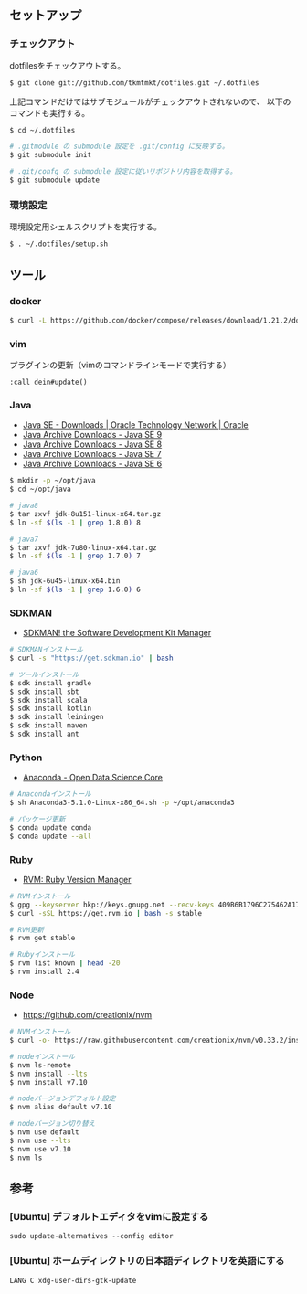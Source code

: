 
セットアップ
------------

### チェックアウト

dotfilesをチェックアウトする。

```sh
$ git clone git://github.com/tkmtmkt/dotfiles.git ~/.dotfiles

```

上記コマンドだけではサブモジュールがチェックアウトされないので、
以下のコマンドも実行する。

```sh
$ cd ~/.dotfiles

# .gitmodule の submodule 設定を .git/config に反映する。
$ git submodule init

# .git/confg の submodule 設定に従いリポジトリ内容を取得する。
$ git submodule update

```

### 環境設定

環境設定用シェルスクリプトを実行する。

```sh
$ . ~/.dotfiles/setup.sh
```


ツール
------

### docker

```sh
$ curl -L https://github.com/docker/compose/releases/download/1.21.2/docker-compose-$(uname -s)-$(uname -m) -o ~/.dotfiles/bin/docker-compose
```


### vim

プラグインの更新（vimのコマンドラインモードで実行する）

```
:call dein#update()
```


### Java

* [Java SE - Downloads | Oracle Technology Network | Oracle](http://www.oracle.com/technetwork/java/javase/downloads/index.html)
* [Java Archive Downloads - Java SE 9](http://www.oracle.com/technetwork/java/javase/downloads/java-archive-javase9-3934878.html)
* [Java Archive Downloads - Java SE 8](http://www.oracle.com/technetwork/java/javase/downloads/java-archive-javase8-2177648.html)
* [Java Archive Downloads - Java SE 7](http://www.oracle.com/technetwork/java/javase/downloads/java-archive-downloads-javase7-521261.html)
* [Java Archive Downloads - Java SE 6](http://www.oracle.com/technetwork/java/javase/downloads/java-archive-downloads-javase6-419409.html)

```sh
$ mkdir -p ~/opt/java
$ cd ~/opt/java

# java8
$ tar zxvf jdk-8u151-linux-x64.tar.gz
$ ln -sf $(ls -1 | grep 1.8.0) 8

# java7
$ tar zxvf jdk-7u80-linux-x64.tar.gz
$ ln -sf $(ls -1 | grep 1.7.0) 7

# java6
$ sh jdk-6u45-linux-x64.bin
$ ln -sf $(ls -1 | grep 1.6.0) 6

```


### SDKMAN

* [SDKMAN! the Software Development Kit Manager](http://sdkman.io/index.html)

```sh
# SDKMANインストール
$ curl -s "https://get.sdkman.io" | bash

# ツールインストール
$ sdk install gradle
$ sdk install sbt
$ sdk install scala
$ sdk install kotlin
$ sdk install leiningen
$ sdk install maven
$ sdk install ant
```


### Python

* [Anaconda - Open Data Science Core](https://www.continuum.io/)

```sh
# Anacondaインストール
$ sh Anaconda3-5.1.0-Linux-x86_64.sh -p ~/opt/anaconda3

# パッケージ更新
$ conda update conda
$ conda update --all
```


### Ruby

* [RVM: Ruby Version Manager](https://rvm.io/)

```sh
# RVMインストール
$ gpg --keyserver hkp://keys.gnupg.net --recv-keys 409B6B1796C275462A1703113804BB82D39DC0E3
$ curl -sSL https://get.rvm.io | bash -s stable

# RVM更新
$ rvm get stable

# Rubyインストール
$ rvm list known | head -20
$ rvm install 2.4
```


### Node

* https://github.com/creationix/nvm

```sh
# NVMインストール
$ curl -o- https://raw.githubusercontent.com/creationix/nvm/v0.33.2/install.sh | bash

# nodeインストール
$ nvm ls-remote
$ nvm install --lts
$ nvm install v7.10

# nodeバージョンデフォルト設定
$ nvm alias default v7.10

# nodeバージョン切り替え
$ nvm use default
$ nvm use --lts
$ nvm use v7.10
$ nvm ls
```


参考
----

### [Ubuntu] デフォルトエディタをvimに設定する

    sudo update-alternatives --config editor


### [Ubuntu] ホームディレクトリの日本語ディレクトリを英語にする

    LANG C xdg-user-dirs-gtk-update


<!-- vim: set ft=markdown ts=4 sw=4 et: -->
